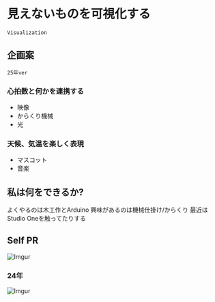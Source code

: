 # 見えないものを可視化する
`Visualization`

## 企画案
`25年ver`

### 心拍数と何かを連携する
- 映像
- からくり機械
- 光

### 天候、気温を楽しく表現
- マスコット
- 音楽

## 私は何をできるか?
よくやるのは木工作とArduino
興味があるのは機械仕掛け/からくり
最近はStudio Oneを触ってたりする

## Self PR
![Imgur](https://i.imgur.com/j7sIz7B.png)

### 24年
![Imgur](https://i.imgur.com/GlklByf.png)
